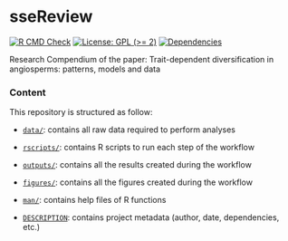 
<!-- README.md is generated from README.Rmd. Please edit that file -->

# sseReview

<!-- badges: start -->

[![R CMD
Check](https://github.com/ajhelmstetter/sseReview/actions/workflows/R-CMD-check.yaml/badge.svg)](https://github.com/ajhelmstetter/sseReview/actions/workflows/R-CMD-check.yaml)
[![License: GPL (\>=
2)](https://img.shields.io/badge/License-GPL%20%28%3E%3D%202%29-blue.svg)](https://choosealicense.com/licenses/gpl-2.0/)
[![Dependencies](https://img.shields.io/badge/dependencies-20/158-red?style=flat)](#)
<!-- badges: end -->

Research Compendium of the paper: Trait-dependent diversification in
angiosperms: patterns, models and data

### Content

This repository is structured as follow:

- [`data/`](https://github.com/ajhelmstetter/sseReview/tree/master/data):
  contains all raw data required to perform analyses

- [`rscripts/`](https://github.com/ajhelmstetter/sseReview/tree/master/rscripts/):
  contains R scripts to run each step of the workflow

- [`outputs/`](https://github.com/ajhelmstetter/sseReview/tree/master/outputs):
  contains all the results created during the workflow

- [`figures/`](https://github.com/ajhelmstetter/sseReview/tree/master/figures):
  contains all the figures created during the workflow

- [`man/`](https://github.com/ajhelmstetter/sseReview/tree/master/man):
  contains help files of R functions

- [`DESCRIPTION`](https://github.com/ajhelmstetter/sseReview/tree/master/DESCRIPTION):
  contains project metadata (author, date, dependencies, etc.)
